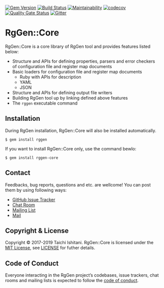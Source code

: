 [![Gem Version](https://badge.fury.io/rb/rggen-core.svg)](https://badge.fury.io/rb/rggen-core)
[![Build Status](https://travis-ci.org/rggen/rggen-core.svg?branch=master)](https://travis-ci.org/rggen/rggen-core)
[![Maintainability](https://api.codeclimate.com/v1/badges/53c8e6654c2b5ecb9142/maintainability)](https://codeclimate.com/github/rggen/rggen-core/maintainability)
[![codecov](https://codecov.io/gh/rggen/rggen-core/branch/master/graph/badge.svg)](https://codecov.io/gh/rggen/rggen-core)
[![Quality Gate Status](https://sonarcloud.io/api/project_badges/measure?project=rggen_rggen-core&metric=alert_status)](https://sonarcloud.io/dashboard?id=rggen_rggen-core)
[![Gitter](https://badges.gitter.im/rggen/rggen.svg)](https://gitter.im/rggen/rggen?utm_source=badge&utm_medium=badge&utm_campaign=pr-badge)

# RgGen::Core

RgGen::Core is a core library of RgGen tool and provides features listed below:

* Structure and APIs for defining properties, parsers and error checkers of configuration file and register map documents
* Basic loaders for configuration file and register map documents
    * Ruby with APIs for description
    * YAML
    * JSON
* Structure and APIs for defining output file writers
* Building RgGen tool up by linking defined above features
* The `rggen` executable command

## Installation

During RgGen installation, RgGen::Core will also be installed automatically.

```
$ gem install rggen
```

If you want to install RgGen::Core only, use the command bewlo:

```
$ gem install rggen-core
```

## Contact

Feedbacks, bug reports, questions and etc. are wellcome! You can post them by using following ways:

* [GitHub Issue Tracker](https://github.com/rggen/rggen-core/issues)
* [Chat Room](https://gitter.im/rggen/rggen)
* [Mailing List](https://groups.google.com/d/forum/rggen)
* [Mail](mailto:rggen@googlegroups.com)

## Copyright & License

Copyright &copy; 2017-2019 Taichi Ishitani. RgGen::Core is licensed under the [MIT License](https://opensource.org/licenses/MIT), see [LICENSE](LICENSE) for futher details.

## Code of Conduct

Everyone interacting in the RgGen project’s codebases, issue trackers, chat rooms and mailing lists is expected to follow the [code of conduct](https://github.com/rggen/rggen-core/blob/master/CODE_OF_CONDUCT.md).

